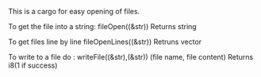This is a cargo for easy opening of files.

To get the file into a string: fileOpen((&str))  Returns string    

To get files line by line fileOpenLines((&str)) Retruns vector<string> 

To write to a file do : writeFile((&str),(&str)) (file name, file content) Returns i8(1 if success)